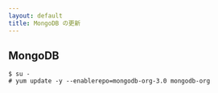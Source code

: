 ```yaml
---
layout: default
title: MongoDB の更新
---
```


## MongoDB

~~~
$ su -
# yum update -y --enablerepo=mongodb-org-3.0 mongodb-org
~~~
